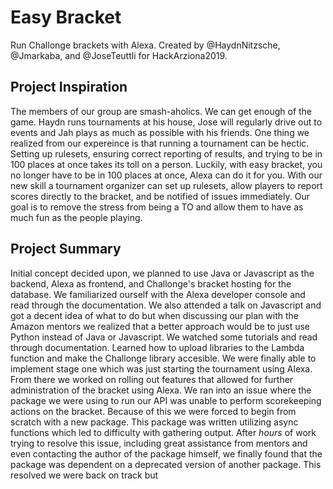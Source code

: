 # Easy Bracket
Run Challonge brackets with Alexa. Created by @HaydnNitzsche, @Jmarkaba, and @JoseTeuttli for HackArziona2019.

## Project Inspiration
The members of our group are smash-aholics. We can get enough of the game. Haydn runs tournaments at his house, Jose will regularly drive out to events and Jah plays as much as possible with his friends. One thing we realized from our expereince is that running a tournament can be hectic. Setting up rulesets, ensuring correct reporting of results, and trying to be in 100 places at once takes its toll on a person. Luckily, with easy bracket, you no longer have to be in 100 places at once, Alexa can do it for you. With our new skill a tournament organizer can set up rulesets, allow players to report scores directly to the bracket, and  be notified of issues immediately. Our goal is to remove the stress from being a TO and allow them to have as much fun as the people playing.

## Project Summary
Initial concept decided upon, we planned to use Java or Javascript as the backend, Alexa as frontend, and Challonge's bracket hosting for the database. We familiarized ourself with the Alexa developer console and read through the documentation. We also attended a talk on Javascript and got a decent idea of what to do but when discussing our plan with the Amazon mentors we realized that a better approach would be to just use Python instead of Java or Javascript. We watched some tutorials and read through documentation. Learned how to upload libraries to the Lambda function and make the Challonge library accesible. We were finally able to implement stage one which was just starting the tournament using Alexa. From there we worked on rolling out features that allowed for further administration of the bracket using Alexa. We ran into an issue where the package we were using to run our API was unable to perform scorekeeping actions on the bracket. Because of this we were forced to begin from scratch with a new package. This package was written utilizing async functions which led to difficulty with gathering output. After *hours* of work trying to resolve this issue, including great assistance from mentors and even contacting the author of the package himself, we finally found that the package was dependent on a deprecated version of another package. This resolved we were back on track but
